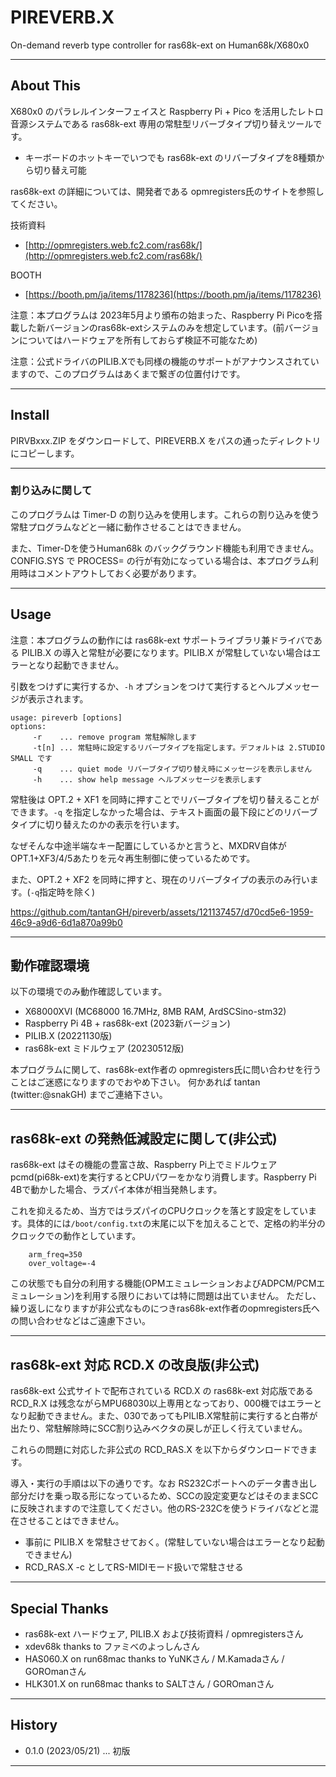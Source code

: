 # PIREVERB.X

On-demand reverb type controller for ras68k-ext on Human68k/X680x0

---

## About This

X680x0 のパラレルインターフェイスと Raspberry Pi + Pico を活用したレトロ音源システムである ras68k-ext 専用の常駐型リバーブタイプ切り替えツールです。

- キーボードのホットキーでいつでも ras68k-ext のリバーブタイプを8種類から切り替え可能

ras68k-ext の詳細については、開発者である opmregisters氏のサイトを参照してください。

技術資料
* [http://opmregisters.web.fc2.com/ras68k/](http://opmregisters.web.fc2.com/ras68k/)

BOOTH
* [https://booth.pm/ja/items/1178236](https://booth.pm/ja/items/1178236)


注意：本プログラムは 2023年5月より頒布の始まった、Raspberry Pi Picoを搭載した新バージョンのras68k-extシステムのみを想定しています。(前バージョンについてはハードウェアを所有しておらず検証不可能なため)

注意：公式ドライバのPILIB.Xでも同様の機能のサポートがアナウンスされていますので、このプログラムはあくまで繋ぎの位置付けです。

---

## Install

PIRVBxxx.ZIP をダウンロードして、PIREVERB.X をパスの通ったディレクトリにコピーします。

---

### 割り込みに関して

このプログラムは Timer-D の割り込みを使用します。これらの割り込みを使う常駐プログラムなどと一緒に動作させることはできません。

また、Timer-Dを使うHuman68k のバックグラウンド機能も利用できません。CONFIG.SYS で PROCESS= の行が有効になっている場合は、本プログラム利用時はコメントアウトしておく必要があります。

---

## Usage

注意：本プログラムの動作には ras68k-ext サポートライブラリ兼ドライバである PILIB.X の導入と常駐が必要になります。PILIB.X が常駐していない場合はエラーとなり起動できません。

引数をつけずに実行するか、`-h` オプションをつけて実行するとヘルプメッセージが表示されます。

    usage: pireverb [options]
    options:
         -r    ... remove program 常駐解除します
         -t[n] ... 常駐時に設定するリバーブタイプを指定します。デフォルトは 2.STUDIO SMALL です
         -q    ... quiet mode リバーブタイプ切り替え時にメッセージを表示しません
         -h    ... show help message ヘルプメッセージを表示します

常駐後は OPT.2 + XF1 を同時に押すことでリバーブタイプを切り替えることができます。`-q` を指定しなかった場合は、テキスト画面の最下段にどのリバーブタイプに切り替えたのかの表示を行います。

なぜそんな中途半端なキー配置にしているかと言うと、MXDRV自体がOPT.1+XF3/4/5あたりを元々再生制御に使っているためです。

また、OPT.2 + XF2 を同時に押すと、現在のリバーブタイプの表示のみ行います。(`-q`指定時を除く)



https://github.com/tantanGH/pireverb/assets/121137457/d70cd5e6-1959-46c9-a9d6-6d1a870a99b0



---

## 動作確認環境

以下の環境でのみ動作確認しています。

* X68000XVI (MC68000 16.7MHz, 8MB RAM, ArdSCSino-stm32)
* Raspberry Pi 4B + ras68k-ext (2023新バージョン)
* PILIB.X (20221130版)
* ras68k-ext ミドルウェア (20230512版)

本プログラムに関して、ras68k-ext作者の opmregisters氏に問い合わせを行うことはご迷惑になりますのでおやめ下さい。
何かあれば tantan (twitter:@snakGH) までご連絡下さい。

---

## ras68k-ext の発熱低減設定に関して(非公式)

ras68k-ext はその機能の豊富さ故、Raspberry Pi上でミドルウェアpcmd(pi68k-ext)を実行するとCPUパワーをかなり消費します。Raspberry Pi 4Bで動かした場合、ラズパイ本体が相当発熱します。

これを抑えるため、当方ではラズパイのCPUクロックを落とす設定をしています。具体的には`/boot/config.txt`の末尾に以下を加えることで、定格の約半分のクロックでの動作としています。

        arm_freq=350
        over_voltage=-4

この状態でも自分の利用する機能(OPMエミュレーションおよびADPCM/PCMエミュレーション)を利用する限りにおいては特に問題は出ていません。
ただし、繰り返しになりますが非公式なものにつきras68k-ext作者のopmregisters氏への問い合わせなどはご遠慮下さい。

---

## ras68k-ext 対応 RCD.X の改良版(非公式)

ras68k-ext 公式サイトで配布されている RCD.X の ras68k-ext 対応版である RCD_R.X は残念ながらMPU68030以上専用となっており、000機ではエラーとなり起動できません。また、030であってもPILIB.X常駐前に実行すると白帯が出たり、常駐解除時にSCC割り込みベクタの戻しが正しく行えていません。

これらの問題に対応した非公式の RCD_RAS.X を以下からダウンロードできます。


導入・実行の手順は以下の通りです。なお RS232Cポートへのデータ書き出し部分だけを乗っ取る形になっているため、SCCの設定変更などはそのままSCCに反映されますので注意してください。他のRS-232Cを使うドライバなどと混在させることはできません。

* 事前に PILIB.X を常駐させておく。(常駐していない場合はエラーとなり起動できません)
* RCD_RAS.X -c としてRS-MIDIモード扱いで常駐させる

---

## Special Thanks

* ras68k-ext ハードウェア, PILIB.X および技術資料 / opmregistersさん
* xdev68k thanks to ファミべのよっしんさん
* HAS060.X on run68mac thanks to YuNKさん / M.Kamadaさん / GOROmanさん
* HLK301.X on run68mac thanks to SALTさん / GOROmanさん

---

## History

* 0.1.0 (2023/05/21) ... 初版

---
